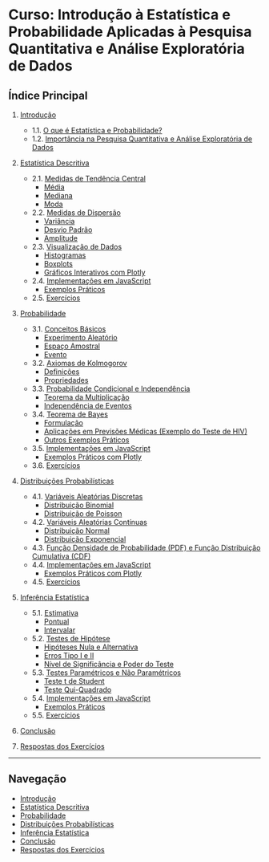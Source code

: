 # **Curso: Introdução à Estatística e Probabilidade Aplicadas à Pesquisa Quantitativa e Análise Exploratória de Dados**

## **Índice Principal**

1. [Introdução](introducao.md)
   - 1.1. [O que é Estatística e Probabilidade?](introducao.md#11-o-que-é-estatística-e-probabilidade)
   - 1.2. [Importância na Pesquisa Quantitativa e Análise Exploratória de Dados](introducao.md#12-importância-na-pesquisa-quantitativa-e-análise-exploratória-de-dados)

2. [Estatística Descritiva](estatistica_descritiva.md)
   - 2.1. [Medidas de Tendência Central](estatistica_descritiva.md#21-medidas-de-tendência-central)
     - [Média](estatistica_descritiva.md#media)
     - [Mediana](estatistica_descritiva.md#mediana)
     - [Moda](estatistica_descritiva.md#moda)
   - 2.2. [Medidas de Dispersão](estatistica_descritiva.md#22-medidas-de-dispersão)
     - [Variância](estatistica_descritiva.md#variância)
     - [Desvio Padrão](estatistica_descritiva.md#desvio-padrão)
     - [Amplitude](estatistica_descritiva.md#amplitude)
   - 2.3. [Visualização de Dados](estatistica_descritiva.md#23-visualização-de-dados)
     - [Histogramas](estatistica_descritiva.md#histogramas)
     - [Boxplots](estatistica_descritiva.md#boxplots)
     - [Gráficos Interativos com Plotly](estatistica_descritiva.md#gráficos-interativos-com-plotly)
   - 2.4. [Implementações em JavaScript](estatistica_descritiva.md#24-implementações-em-javascript)
     - [Exemplos Práticos](estatistica_descritiva.md#exemplos-práticos)
   - 2.5. [Exercícios](estatistica_descritiva.md#25-exercícios)

3. [Probabilidade](probabilidade.md)
   - 3.1. [Conceitos Básicos](probabilidade.md#31-conceitos-básicos)
     - [Experimento Aleatório](probabilidade.md#experimento-aleatório)
     - [Espaço Amostral](probabilidade.md#espaço-amostral)
     - [Evento](probabilidade.md#evento)
   - 3.2. [Axiomas de Kolmogorov](probabilidade.md#32-axiomas-de-kolmogorov)
     - [Definições](probabilidade.md#definições)
     - [Propriedades](probabilidade.md#propriedades)
   - 3.3. [Probabilidade Condicional e Independência](probabilidade.md#33-probabilidade-condicional-e-independência)
     - [Teorema da Multiplicação](probabilidade.md#teorema-da-multiplicação)
     - [Independência de Eventos](probabilidade.md#independência-de-eventos)
   - 3.4. [Teorema de Bayes](probabilidade.md#34-teorema-de-bayes)
     - [Formulação](probabilidade.md#formulação)
     - [Aplicações em Previsões Médicas (Exemplo do Teste de HIV)](probabilidade.md#aplicações-em-previsões-médicas-exemplo-do-teste-de-hiv)
     - [Outros Exemplos Práticos](probabilidade.md#outros-exemplos-práticos)
   - 3.5. [Implementações em JavaScript](probabilidade.md#35-implementações-em-javascript)
     - [Exemplos Práticos com Plotly](probabilidade.md#exemplos-práticos-com-plotly)
   - 3.6. [Exercícios](probabilidade.md#36-exercícios)

4. [Distribuições Probabilísticas](distribuicoes_probabilisticas.md)
   - 4.1. [Variáveis Aleatórias Discretas](distribuicoes_probabilisticas.md#41-variáveis-aleatórias-discretas)
     - [Distribuição Binomial](distribuicoes_probabilisticas.md#distribuição-binomial)
     - [Distribuição de Poisson](distribuicoes_probabilisticas.md#distribuição-de-poisson)
   - 4.2. [Variáveis Aleatórias Contínuas](distribuicoes_probabilisticas.md#42-variáveis-aleatórias-contínuas)
     - [Distribuição Normal](distribuicoes_probabilisticas.md#distribuição-normal)
     - [Distribuição Exponencial](distribuicoes_probabilisticas.md#distribuição-exponencial)
   - 4.3. [Função Densidade de Probabilidade (PDF) e Função Distribuição Cumulativa (CDF)](distribuicoes_probabilisticas.md#43-função-densidade-de-probabilidade-pdf-e-função-distribuição-cumulativa-cdf)
   - 4.4. [Implementações em JavaScript](distribuicoes_probabilisticas.md#44-implementações-em-javascript)
     - [Exemplos Práticos com Plotly](distribuicoes_probabilisticas.md#exemplos-práticos-com-plotly)
   - 4.5. [Exercícios](distribuicoes_probabilisticas.md#45-exercícios)

5. [Inferência Estatística](inferencia_estatistica.md)
   - 5.1. [Estimativa](inferencia_estatistica.md#51-estimativa)
     - [Pontual](inferencia_estatistica.md#pontual)
     - [Intervalar](inferencia_estatistica.md#intervalar)
   - 5.2. [Testes de Hipótese](inferencia_estatistica.md#52-testes-de-hipótese)
     - [Hipóteses Nula e Alternativa](inferencia_estatistica.md#hipóteses-nula-e-alternativa)
     - [Erros Tipo I e II](inferencia_estatistica.md#erros-tipo-i-e-ii)
     - [Nível de Significância e Poder do Teste](inferencia_estatistica.md#nível-de-significância-e-poder-do-teste)
   - 5.3. [Testes Paramétricos e Não Paramétricos](inferencia_estatistica.md#53-testes-paramétricos-e-não-paramétricos)
     - [Teste t de Student](inferencia_estatistica.md#teste-t-de-student)
     - [Teste Qui-Quadrado](inferencia_estatistica.md#teste-qui-quadrado)
   - 5.4. [Implementações em JavaScript](inferencia_estatistica.md#54-implementações-em-javascript)
     - [Exemplos Práticos](inferencia_estatistica.md#exemplos-práticos)
   - 5.5. [Exercícios](inferencia_estatistica.md#55-exercícios)

6. [Conclusão](conclusao.md)

7. [Respostas dos Exercícios](respostas_exercicios.md)

---

## **Navegação**

- [Introdução](introducao.md)
- [Estatística Descritiva](estatistica_descritiva.md)
- [Probabilidade](probabilidade.md)
- [Distribuições Probabilísticas](distribuicoes_probabilisticas.md)
- [Inferência Estatística](inferencia_estatistica.md)
- [Conclusão](conclusao.md)
- [Respostas dos Exercícios](respostas_exercicios.md)

